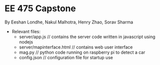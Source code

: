 # EE 475 Capstone

By Eeshan Londhe, Nakul Malhotra, Henry Zhao, Sorav Sharma

- Relevant files:
  - server/app.js // contains the server code written in javascript using nodejs
  - server/mapinterface.html // contains web user interface
  - mag.py // python code running on raspberry pi to detect a car
  - config.json // configuration file for startup use
